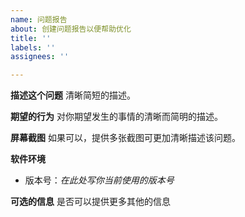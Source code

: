 ```yaml
---
name: 问题报告
about: 创建问题报告以便帮助优化
title: ''
labels: ''
assignees: ''

---
```


**描述这个问题**
清晰简短的描述。

**期望的行为**
对你期望发生的事情的清晰而简明的描述。

**屏幕截图**
如果可以，提供多张截图可更加清晰描述该问题。

**软件环境**
 - 版本号：_在此处写你当前使用的版本号_

**可选的信息**
是否可以提供更多其他的信息
